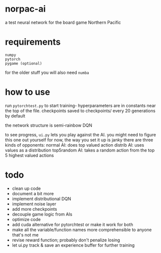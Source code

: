 # norpac-ai
a test neural network for the board game Northern Pacific


# requirements
```
numpy
pytorch
pygame (optional)
```
for the older stuff you will also need `numba`

# how to use
run `pytorchtest.py` to start training- hyperparameters are in constants near the top of the file.
checkpoints saved to checkpoints/ every 20 generations by default

the network structure is semi-rainbow DQN

to see progress, `ui.py` lets you play against the AI. you might need to figure this one out yourself for now, the way you set it up is janky
there are three kinds of opponents:
normal AI: does top valued action
distrib AI: uses values as a distribution
top5random AI: takes a random action from the top 5 highest valued actions


# todo
- clean up code
- document a bit more
- implement distributional DQN
- implement noise layer
- add more checkpoints
- decouple game logic from AIs
- optimize code
- add cuda alternative for pytorchtest or make it work for both
- make all the variable/function names more comprehensible to anyone that's not me
- revise reward function; probably don't penalize losing
- let ui.py track & save an experience buffer for further training
